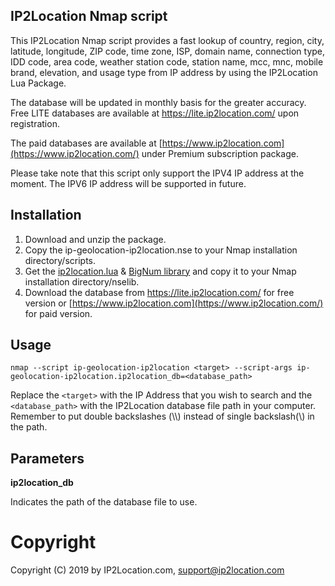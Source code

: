 ## IP2Location Nmap script

This IP2Location Nmap script provides a fast lookup of country, region, city, latitude, longitude, ZIP code, time zone, ISP, domain name, connection type, IDD code, area code, weather station code, station name, mcc, mnc, mobile brand, elevation, and usage type from IP address by using the IP2Location Lua Package. 

The database will be updated in monthly basis for the greater accuracy. Free LITE databases are available at <https://lite.ip2location.com/> upon registration.

The paid databases are available at [https://www.ip2location.com](https://www.ip2location.com/) under Premium subscription package.

Please take note that this script only support the IPV4 IP address at the moment. The IPV6 IP address will be supported in future.

## Installation

1. Download and unzip the package. 
2. Copy the ip-geolocation-ip2location.nse to your Nmap installation directory/scripts. 
3. Get the [ip2location.lua](https://github.com/ip2location/ip2location-lua/blob/master/ip2location.lua) & [BigNum library](https://github.com/user-none/lua-nums) and copy it to your Nmap installation directory/nselib. 
4. Download the database from https://lite.ip2location.com/ for free version or [https://www.ip2location.com](https://www.ip2location.com/) for paid version.

## Usage

`nmap --script ip-geolocation-ip2location <target> --script-args ip-geolocation-ip2location.ip2location_db=<database_path>`

Replace the `<target>` with the IP Address that you wish to search and the `<database_path>` with the IP2Location database file path in your computer. Remember to put double backslashes (\\\\) instead of single backslash(\\) in the path.

## Parameters

**ip2location_db**

Indicates the path of the database file to use.

# Copyright

Copyright (C) 2019 by IP2Location.com, [support@ip2location.com](mailto:support@ip2location.com)
